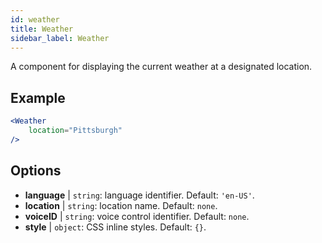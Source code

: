 ```yaml
---
id: weather 
title: Weather
sidebar_label: Weather
---
```


A component for displaying the current weather at a designated location.

## Example

```jsx live
<Weather
    location="Pittsburgh"
/>
```



## Options

* __language__ | `string`: language identifier. Default: `'en-US'`.
* __location__ | `string`: location name. Default: `none`.
* __voiceID__ | `string`: voice control identifier. Default: `none`.
* __style__ | `object`: CSS inline styles. Default: `{}`.
